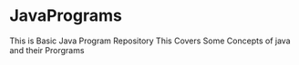 # JavaPrograms
This is Basic Java Program Repository 
This Covers Some Concepts of java  and their Prorgrams 
